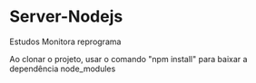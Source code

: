 # Server-Nodejs
Estudos Monitora reprograma

Ao clonar o projeto, usar o comando "npm install" para baixar a dependência node_modules
